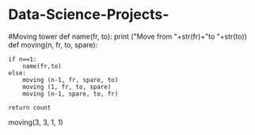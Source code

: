 # Data-Science-Projects-
#Moving tower
def name(fr, to):
    print ("Move from "+str(fr)+"to "+str(to))
def moving(n, fr, to, spare):

    if n==1:
        name(fr,to)
    else: 
        moving (n-1, fr, spare, to)
        moving (1, fr, to, spare)
        moving (n-1, spare, to, fr)
   
    return count 
moving(3, 3, 1, 1)

